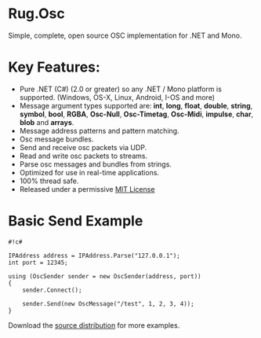 # Rug.Osc 

Simple, complete, open source OSC implementation for .NET and Mono. 

# Key Features: 
* Pure .NET (C#) (2.0 or greater) so any .NET / Mono platform is supported. (Windows, OS-X, Linux, Android, I-OS and more)
* Message argument types supported are: **int**, **long**, **float**, **double**, **string**, **symbol**, **bool**, **RGBA**, **Osc-Null**, **Osc-Timetag**, **Osc-Midi**, **impulse**, **char**, **blob** and **arrays**.
* Message address patterns and pattern matching.
* Osc message bundles.
* Send and receive osc packets via UDP.
* Read and write osc packets to streams.
* Parse osc messages and bundles from strings.
* Optimized for use in real-time applications.
* 100% thread safe.
* Released under a permissive [MIT License](https://bitbucket.org/rugcode/rug.osc/wiki/License)




# Basic Send Example

```
#!c#

IPAddress address = IPAddress.Parse("127.0.0.1"); 
int port = 12345;

using (OscSender sender = new OscSender(address, port)) 
{
	sender.Connect();

	sender.Send(new OscMessage("/test", 1, 2, 3, 4));
}

```

Download the [source distribution](https://bitbucket.org/rugcode/rug.osc/get/Version-1.0.1.0.zip) for more examples.
